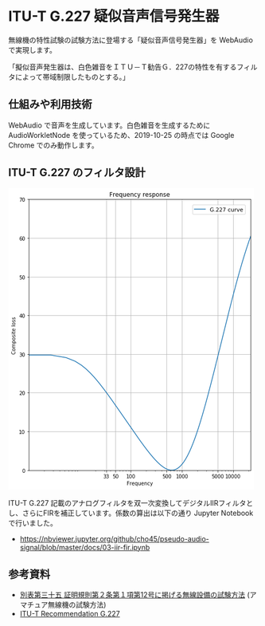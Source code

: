 ITU-T G.227 疑似音声信号発生器
==============================

無線機の特性試験の試験方法に登場する「疑似音声信号発生器」を WebAudio で実現します。

「擬似音声発生器は、白色雑音をＩＴＵ－Ｔ勧告Ｇ．227の特性を有するフィルタによって帯域制限したものとする。」

## 仕組みや利用技術

WebAudio で音声を生成しています。白色雑音を生成するために AudioWorkletNode を使っているため、2019-10-25 の時点では Google Chrome でのみ動作します。

## ITU-T G.227 のフィルタ設計

<img src="./docs/G.227-curve.png">

ITU-T G.227 記載のアナログフィルタを双一次変換してデジタルIIRフィルタとし、さらにFIRを補正しています。係数の算出は以下の通り Jupyter Notebook で行いました。

- https://nbviewer.jupyter.org/github/cho45/pseudo-audio-signal/blob/master/docs/03-iir-fir.ipynb

## 参考資料

 * <a href="https://www.tele.soumu.go.jp/resource/j/equ/tech/betu/35.pdf">別表第三十五 証明規則第２条第１項第12号に掲げる無線設備の試験方法</a> (アマチュア無線機の試験方法)
 * <a href="https://www.itu.int/rec/T-REC-G.227-198811-I/en">ITU-T Recommendation G.227</a>

